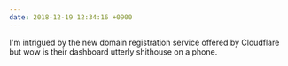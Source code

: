 ```yaml
---
date: 2018-12-19 12:34:16 +0900
---
```

I'm intrigued by the new domain registration service offered by Cloudflare but wow is their dashboard utterly shithouse on a phone. 
